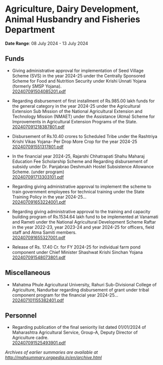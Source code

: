 # Agriculture, Dairy Development, Animal Husbandry and Fisheries Department

**Date Range**: 08 July 2024 - 13 July 2024


## Funds
- Giving administrative approval for implementation of Seed Village Scheme (SVS) in the year 2024-25 under the Centrally Sponsored Scheme for Food and Nutrition Security under Krishi Unnati Yojana (formerly SMSP Yojana).\
  [202407091504085201.pdf](https://gr.maharashtra.gov.in/Site/Upload/Government%20Resolutions/English/202407091504085201.pdf)

- Regarding disbursement of first installment of Rs.985.00 lakh funds for the general category in the year 2024-25 under the Agricultural Extension Sub Mission of the National Agricultural Extension and Technology Mission (NMAET) under the Assistance (Atma) Scheme for Improvements in Agricultural Extension Programs of the State.\
  [202407091218387801.pdf](https://gr.maharashtra.gov.in/Site/Upload/Government%20Resolutions/English/202407091218387801.pdf)

- Disbursement of Rs.10.40 crores to Scheduled Tribe under the Rashtriya Krishi Vikas Yojana- Per Drop More Crop for the year 2024-25\
  [202407091551317801.pdf](https://gr.maharashtra.gov.in/Site/Upload/Government%20Resolutions/English/202407091551317801.pdf)

- In the financial year 2024-25, Rajarshi Chhatrapati Shahu Maharaj Education Fee Scholarship Scheme and Regarding disbursement of subsidy under Dr. Panjabrao Deshmukh Hostel Subsistence Allowance Scheme. (under program)\
  [202407091713303101.pdf](https://gr.maharashtra.gov.in/Site/Upload/Government%20Resolutions/English/202407091713303101.pdf)

- Regarding giving administrative approval to implement the scheme to train government employees for technical training under the State Training Policy in the year 2024-25...\
  [202407091653224001.pdf](https://gr.maharashtra.gov.in/Site/Upload/Government%20Resolutions/English/202407091653224001.pdf)

- Regarding giving administrative approval to the training and capacity building program of Rs.1534.64 lakh fund to be implemented at Vanamati and Rameti under the National Agricultural Development Scheme Raftar in the year 2022-23, year 2023-24 and year 2024-25 for officers, field staff and Atma Samiti members.\
  [202407091655327001.pdf](https://gr.maharashtra.gov.in/Site/Upload/Government%20Resolutions/English/202407091655327001.pdf)

- Release of Rs. 17.40 Cr. for FY 2024-25 for individual farm pond component under Chief Minister Shashwat Krishi Sinchan Yojana\
  [202407091548073801.pdf](https://gr.maharashtra.gov.in/Site/Upload/Government%20Resolutions/English/202407091548073801.pdf)

## Miscellaneous
- Mahatma Phule Agricultural University, Rahuri Sub-Divisional College of Agriculture, Nandurbar regarding disbursement of grant under tribal component program for the financial year 2024-25...\
  [202407101155382401.pdf](https://gr.maharashtra.gov.in/Site/Upload/Government%20Resolutions/English/202407101155382401.pdf)

## Personnel
- Regarding publication of the final seniority list dated 01/01/2024 of Maharashtra Agricultural Service, Group-A, Deputy Director of Agriculture cadre.\
  [202407091525493901.pdf](https://gr.maharashtra.gov.in/Site/Upload/Government%20Resolutions/English/202407091525493901.pdf)


*Archives of earlier summaries are available at http://mahsummary.orgpedia.in/en/archive.html*